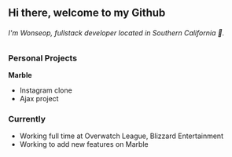 ## Hi there, welcome to my Github

###### I'm Wonseop, fullstack developer located in Southern California :tangerine:.

### Personal Projects
**Marble**
- Instagram clone
- Ajax project



### Currently
- Working full time at Overwatch League, Blizzard Entertainment
- Working to add new features on Marble



<!--
**wonseop-lee/wonseop-lee** is a ✨ _special_ ✨ repository because its `README.md` (this file) appears on your GitHub profile.

Here are some ideas to get you started:

- 🔭 I’m currently working on ...
- 🌱 I’m currently learning ...
- 👯 I’m looking to collaborate on ...
- 🤔 I’m looking for help with ...
- 💬 Ask me about ...
- 📫 How to reach me: ...
- 😄 Pronouns: ...
- ⚡ Fun fact: ...
-->
